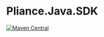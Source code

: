# Pliance.Java.SDK

[![Maven Central](https://maven-badges.herokuapp.com/maven-central/com.github.pliance/pliance.sdk/badge.svg)](https://maven-badges.herokuapp.com/maven-central/cz.jirutka.rsql/rsql-parser)
